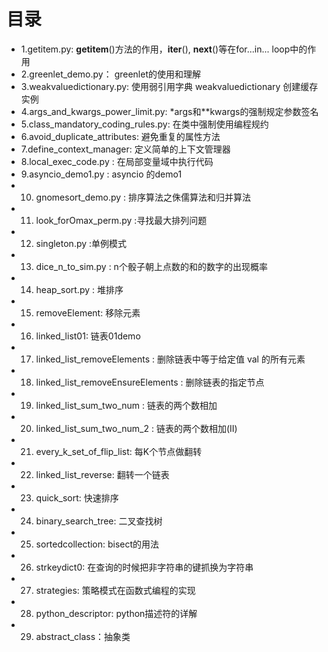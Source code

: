 # 目录

* 1.getitem.py: __getitem__()方法的作用，__iter__(), __next__()等在for...in... loop中的作用
* 2.greenlet_demo.py： greenlet的使用和理解
* 3.weakvaluedictionary.py: 使用弱引用字典 weakvaluedictionary 创建缓存实例
* 4.args_and_kwargs_power_limit.py: *args和**kwargs的强制规定参数签名
* 5.class_mandatory_coding_rules.py:  在类中强制使用编程规约
* 6.avoid_duplicate_attributes: 避免重复的属性方法
* 7.define_context_manager: 定义简单的上下文管理器
* 8.local_exec_code.py : 在局部变量域中执行代码
* 9.asyncio_demo1.py : asyncio 的demo1
* 10. gnomesort_demo.py : 排序算法之侏儒算法和归并算法
* 11. look_forOmax_perm.py :寻找最大排列问题
* 12. singleton.py :单例模式
* 13. dice_n_to_sim.py : n个骰子朝上点数的和的数字的出现概率
* 14. heap_sort.py : 堆排序
* 15. removeElement: 移除元素
* 16. linked_list01: 链表01demo
* 17. linked_list_removeElements : 删除链表中等于给定值 val 的所有元素
* 18. linked_list_removeEnsureElements : 删除链表的指定节点
* 19. linked_list_sum_two_num : 链表的两个数相加
* 20. linked_list_sum_two_num_2 : 链表的两个数相加(II)
* 21. every_k_set_of_flip_list: 每K个节点做翻转
* 22. linked_list_reverse: 翻转一个链表
* 23. quick_sort: 快速排序
* 24. binary_search_tree: 二叉查找树
* 25. sortedcollection: bisect的用法
* 26. strkeydict0: 在查询的时候把非字符串的键抓换为字符串
* 27. strategies: 策略模式在函数式编程的实现
* 28. python_descriptor: python描述符的详解
* 29. abstract_class：抽象类